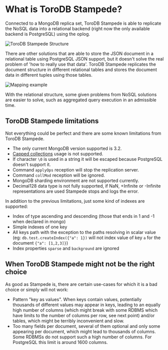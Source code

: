 <h1>What is ToroDB Stampede?</h1>

Connected to a MongoDB replica set, ToroDB Stampede is able to replicate the NoSQL data into a relational backend (right now the only available backend is PostgreSQL) using the oplog.

![ToroDB Stampede Structure](images/toro_stampede_structure.jpg)

There are other solutions that are able to store the JSON document in a relational table using PostgreSQL JSON support, but it doesn't solve the real problem of 'how to really use that data'. 
ToroDB Stampede replicates the document structure in different relational tables and stores the document data in different tuples using those tables.

![Mapping example](images/toro_stampede_mapping.jpg)

With the relational structure, some given problems from NoSQL solutions are easier to solve, such as aggregated query execution in an admissible time.

## ToroDB Stampede limitations

Not everything could be perfect and there are some known limitations from ToroDB Stampede.

* The only current MongoDB version supported is 3.2.
* [Capped collections](https://docs.mongodb.com/manual/core/capped-collections/) usage is not supported.
* If character `\0` is used in a string it will be escaped because PostgreSQL doesn't support it.
* Command `applyOps` reception will stop the replication server.
* Command `collMod` reception will be ignored.
* MongoDB sharding environment are not supported currently.
* Decimal128 data type is not fully supported, if NaN, +Infinite or -Infinite representations are used Stampede stops and logs the error.

In addition to the previous limitations, just some kind of indexes are supported:

* Index of type ascending and descending (those that ends in 1 and -1 when declared in mongo)
* Simple indexes of one key
* All keys path with the exception to the paths resolving in scalar value (eg: `db.test.createIndex({"a": 1})` will not index value of key `a` for the document `{"a": [1,2,3]}`)
* Index properties `sparse` and `background` are ignored

## When ToroDB Stampede might not be the right choice

As good as Stampede is, there are certain use-cases for which it is a bad choice or simply will not work:

* Pattern "key as values". When keys contain values, potentially thousands of different values may appear in keys, leading to an equally high number of columns 
(which might break with some RDBMS which have limits to the number of columns per row, see next point) and/or tables, which might be terribly inconvenient and slow.
* Too many fields per document, several of them optional and only some appearing per document, which might lead to thousands of columns. 
Some RDBMSs do not support such a high number of columns. For PostgreSQL this limit is around 1600 columns.


[TODO]: <> (not supported types, we need a list)

[Versions]: <> (this section doesn't make any sense currently)

[Documentation conventions]: <> (we have no time right now for this section)
